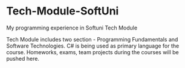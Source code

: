 # Tech-Module-SoftUni
My programming experience in Softuni Tech Module

Tech Module includes two section - Programming Fundamentals and Software Technologies. C# is being used as primary language for the course. Homeworks, exams, team projects during the courses will be pushed here.